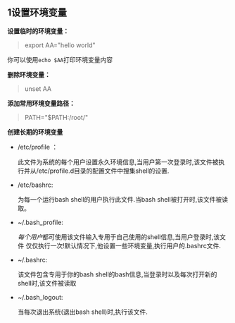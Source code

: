 ## 1设置环境变量

**设置临时的环境变量：**

> export AA="hello world"

你可以使用`echo $AA`打印环境变量内容

**删除环境变量：**

> unset AA

**添加常用环境变量路径：**

> PATH="$PATH:/root/"

**创建长期的环境变量**

- /etc/profile ：

  此文件为系统的每个用户设置永久环境信息,当用户第一次登录时,该文件被执行并从/etc/profile.d目录的配置文件中搜集shell的设置.

- /etc/bashrc:

  为每一个运行bash shell的用户执行此文件.当bash shell被打开时,该文件被读取。

- ~/.bash_profile:

  *每个用户*都可使用该文件输入专用于自己使用的shell信息,当用户登录时,该文件 仅仅执行一次!默认情况下,他设置一些环境变量,执行用户的.bashrc文件.

- ~/.bashrc:

  该文件包含专用于你的bash shell的bash信息,当登录时以及每次打开新的shell时,该文件被读取

- ~/.bash_logout:

  当每次退出系统(退出bash shell)时,执行该文件.